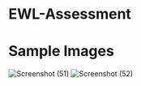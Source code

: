 # EWL-Assessment
# Sample Images
![Screenshot (51)](https://user-images.githubusercontent.com/110648991/192147574-f763f708-af86-4c50-bdf5-2e63894c2109.png)
![Screenshot (52)](https://user-images.githubusercontent.com/110648991/192147581-1f37d0f1-82a0-46d8-80a7-4cd84b62faf8.png)
